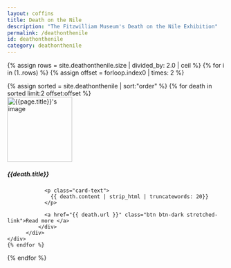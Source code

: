 ```yaml
---
layout: coffins
title: Death on the Nile
description: "The Fitzwilliam Museum's Death on the Nile Exhibition"
permalink: /deathonthenile
id: deathonthenile
category: deathonthenile
---
```

{% assign rows = site.deathonthenile.size | divided_by: 2.0 | ceil %}
{% for i in (1..rows) %}
  {% assign offset = forloop.index0 | times: 2 %}
  <div class="row">
  {% assign sorted = site.deathonthenile | sort:"order" %}
  {% for death in sorted limit:2 offset:offset %}
     <div class="col-md-6 mt-3">
          <div class="card h-100">
              <div class="card-body">
              <img class="align-self-center mr-3 rounded-circle float-end thumb-post" src="{{death.image}}"
                             alt="{{page.title}}'s image" height="150" width="150">
                <h5 class="card-title">{{death.title}}</h5>

                <p class="card-text">
                  {{ death.content | strip_html | truncatewords: 20}}
                </p>

                <a href="{{ death.url }}" class="btn btn-dark stretched-link">Read more </a>
              </div>
          </div>
    </div>
    {% endfor %}
  </div>
{% endfor %}
